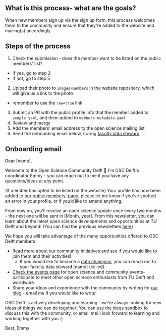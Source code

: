 ## What is this process- what are the goals?
When new members sign up via the sign up form, this process welcomes them to the community and ensure that they're added to the website and mailing(s) accordingly.

## Steps of the process
1. Check the submission - does the member want to be listed on the public members' list?
  - If yes, go to step 2
  - If not, go to step 5
2. Upload their photo to `images/members` in the website repository, which will give us a link to the photo
  - remember to use the `raw=true` link
3. Submit an PR with the public profile info that the member added to `people.yaml`, and them added to `members-metadata.yaml`
4. Review and merge
5. Add the members' email address to the open science mailing list
6. Send the onboarding email below, cc-ing [faculty data steward](https://www.tudelft.nl/en/library/current-topics/research-data-management/r/support/data-stewardship/contact/)

## Onboarding email

Dear [name],

Welcome to the Open Science Community Delft :tada: I'm OSC Delft's coordinator Emmy - you can reach out to me if you have any questions/ideas at any point. 

(If member has opted to be listed on the website) 
Your profile has now been added to [our public members' page](https://osc-delft.github.io/members), please let me know if you’ve spotted an error in your profile, or if you’d like to amend anything. 

From now on, you'll receive an open science update once every two months - the next one will be sent in [Month, year]. From this newsletter, you can learn about the latest open science developments and opportunities at TU Delft and beyond! (You can find the previous newsletters [here](https://github.com/osc-delft/newsletters/blob/main/2021-01.md))

We hope you will take advantage of the many opportunities offered to OSC Delft members:
- [Read more about our community initiatives](https://osc-delft.github.io/initiatives) and see if you would like to join them and their activities! 
  - If you would like to become a [data champion](https://osc-delft.github.io/initiatives#data-champions), you can reach out to your faculty data steward [name] (cc-ed). 
- [Check the events page](https://osc-delft.github.io/events) for open science and community events- participate to meet other open scinece enthusiasts from TU Delft and worldwide
- Share your ideas and experience with the community by writing for [our blog](https://osc-delft.github.io/posts) - email me if you would like to write!

OSC Delft is actively developing and learning - we're always looking for new ideas of things we can do together! You can use the [ideas sandbox](https://github.com/osc-delft/ideas-and-plans) to discuss this with the community, or email me! I look forward to learning and working together with you :)

Best,
Emmy
